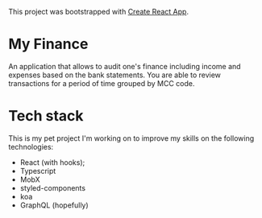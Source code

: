 This project was bootstrapped with [Create React App](https://github.com/facebook/create-react-app).

# My Finance
An application that allows to audit one's finance including income and expenses based on the bank statements.
You are able to review transactions for a period of time grouped by MCC code.

# Tech stack
This is my pet project I'm working on to improve my skills on the following technologies:
- React (with hooks);
- Typescript
- MobX
- styled-components
- koa
- GraphQL (hopefully)

